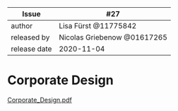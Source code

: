 | Issue |  #27 |
| ----- | --- |
| author       | Lisa Fürst @11775842 |
| released by  | Nicolas Griebenow @01617265 |
| release date | 2020-11-04                |

# Corporate Design
[Corporate_Design.pdf](uploads/b9abbef23c0699220a0ca2dd98a27ebc/Corporate_Design.pdf)